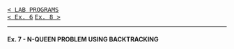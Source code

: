 
[<kbd>< LAB PROGRAMS</kbd>](../README.md#lab-programs)  
[<kbd>< Ex. 6</kbd>](../lab_programs/e6.md)
[<kbd> Ex. 8 ></kbd>](../lab_programs/e8.md)

---

#### Ex. 7 - N-QUEEN PROBLEM USING BACKTRACKING
